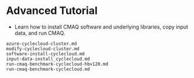 # Advanced Tutorial

* Learn how to install CMAQ software and underlying libraries, copy input data, and run CMAQ.

```{toctree}
azure-cyclecloud-cluster.md
modify-cyclecloud-cluster.md
software-install-cyclecloud.md
input-data-install_cyclecloud.md
run-cmaq-benchmark-cyclecloud-hbv120.md
run-cmaq-benchmark-cyclecloud.md
```
